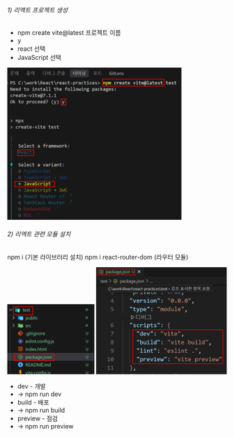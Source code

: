 ###### 1) 리액트 프로젝트 생성
- npm create vite@latest 프로젝트 이름
- y
- react 선택
- JavaScript 선택

<img src="Pasted image 20250824160817.png" width="400">

###### 2) 리엑트 관련 모듈 설치
 npm i (기본 라이브러리 설치)
 npm i react-router-dom (라우터 모듈)

<img src="Pasted image 20250824161638.png" width="200">


<img src="Pasted image 20250824161729.png" width="300">


 - dev - 개발 
 - -> npm run dev
 - build - 배포
 - -> npm run build
 - preview - 점검
 - -> npm run preview